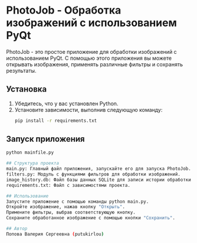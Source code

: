 # PhotoJob - Обработка изображений с использованием PyQt

PhotoJob - это простое приложение для обработки изображений с использованием PyQt. С помощью этого приложения вы можете открывать изображения, применять различные фильтры и сохранять результаты.

## Установка

1. Убедитесь, что у вас установлен Python.
2. Установите зависимости, выполнив следующую команду:
   ```bash
   pip install -r requirements.txt

## Запуск приложения
   ```bash
   python mainfile.py

## Структура проекта
main.py: Главный файл приложения, запускайте его для запуска PhotoJob.
filters.py: Модуль с функциями фильтров для обработки изображений.
image_history.db: Файл базы данных SQLite для записи истории обработки изображений.
requirements.txt: Файл с зависимостями проекта.

## Использование
Запустите приложение с помощью команды python main.py.
Откройте изображение, нажав кнопку "Открыть".
Примените фильтры, выбрав соответствующую кнопку.
Сохраните обработанное изображение с помощью кнопки "Сохранить".

## Автор
Попова Валерия Сергеевна (putukirlou)
